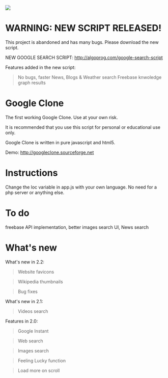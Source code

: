 ![](http://googleclone.sourceforge.net/gclone.png)

WARNING: NEW SCRIPT RELEASED!
============

This project is abandoned and has many bugs. Please download the new script.

NEW GOOGLE SEARCH SCRIPT: http://algoprog.com/google-search-script

Features added in the new script:

  > No bugs, faster
  > News, Blogs & Weather search
  > Freebase knwoledge graph results


Google Clone
============

The first working Google Clone. Use at your own risk.

It is recommended that you use this script for personal or educational use only.

Google Clone is written in pure javascript and html5.

Demo: http://googleclone.sourceforge.net


Instructions
============

Change the loc variable in app.js with your own language.
No need for a php server or anything else.


To do
=====

freebase API implementation, better images search UI, News search


What's new
==========

What's new in 2.2:

  > Website favicons
  
  > Wikipedia thumbnails
  
  > Bug fixes



What's new in 2.1:

  > Videos search



Features in 2.0:

  > Google Instant

  > Web search

  > Images search
  
  > Feeling Lucky function
  
  > Load more on scroll

